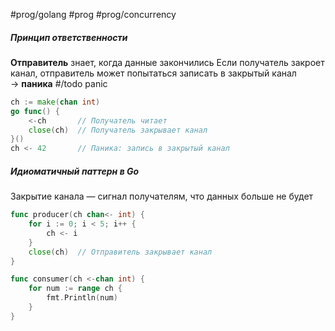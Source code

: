 #prog/golang #prog  #prog/concurrency 

##### **Принцип ответственности**
**Отправитель** знает, когда данные закончились
Если получатель закроет канал, отправитель может попытаться записать в закрытый канал → **паника** #/todo panic
```go
ch := make(chan int)
go func() {
	<-ch       // Получатель читает
	close(ch)  // Получатель закрывает канал
}()
ch <- 42       // Паника: запись в закрытый канал
```

##### **Идиоматичный паттерн в Go**
Закрытие канала — сигнал получателям, что данных больше не будет
```go
func producer(ch chan<- int) {
	for i := 0; i < 5; i++ {
		ch <- i
	}
	close(ch)  // Отправитель закрывает канал
}

func consumer(ch <-chan int) {
	for num := range ch {
		fmt.Println(num)
	}
}
```
